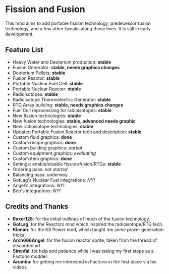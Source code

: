 # Fission and Fusion

This mod aims to add portable fission technology, predecessor fusion
technology, and a few other tweaks along those lines. It is still in early
development.

## Feature List
* Heavy Water and Deuterium production: **stable**
* Fusion Generator: **stable, needs graphics changes**
* Deuterium Pellets: **stable**
* Fusion Reactor: **stable**
* Portable Nuclear Fuel Cell: **stable**
* Portable Nuclear Reactor: **stable**
* Radioisotopes: **stable**
* Radioisotope Thermoelectric Generator: **stable**
* RTG Array building: **stable, needs graphics changes**
* Fuel Cell reprocessing for radioisotopes: **stable**
* New fission technologies: **stable**
* New fusion technologies: **stable, advanced needs graphic**
* New radioisotope technologies: **stable**
* Updated Portable Fusion Reactor tech and description: **stable**
* Custom fluid graphics: **done**
* Custom recipe graphics: **done**
* Custom building graphics: _partial_
* Custom equipment graphics: _evaluating_
* Custom item graphics: **done**
* Settings: enable/disable fission/fusion/RTGs: **stable**
* Ordering pass: _not started_
* Balancing pass: _underway_
* GotLag's Nuclear Fuel integrations: _NYI_
* Angel's integrations: _NYI_
* Bob's integrations: _NYI_

## Credits and Thanks
* **Roxor128**: for the initial outlines of much of the fusion technology.
* **GotLag**: for the Reactors mod which inspired the radioisotope/RTG tech.
* **Klonan**: for the KS Power mod, which taught me some power generation tricks.
* **Arch666Angel**: for the fusion reactor sprite, taken from the thread of discarded art.
* **Sirenfal**: for help and patience while I was taking my first steps as a Factorio modder.
* **Arumba**: for getting me interested in Factorio in the first place via his videos.
